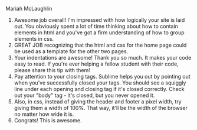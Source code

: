 Mariah McLaughlin
1. Awesome job overall! I'm impressed with how logically your site is laid out. You obviously spent a lot of time thinking about how to contain elements in html and you've got a firm understanding of how to group elements in css.
2. GREAT JOB recognizing that the html and css for the home page could be used as a template for the other two pages. 
3. Your indentations are awesome! Thank you so much. It makes your code easy to read. If you're ever helping a fellow student with their code, please share this tip with them!
4. Pay attention to your closing tags. Sublime helps you out by pointing out when you've successfully closed your tags. You should see a squiggly line under each opening and closing tag if it's closed correctly. Check out your "body" tag - it's closed, but you never opened it.
5. Also, in css, instead of giving the header and footer a pixel width, try giving them a width of 100%. That way, it'll be the width of the browser no matter how wide it is.
6. Congrats! This is awesome.